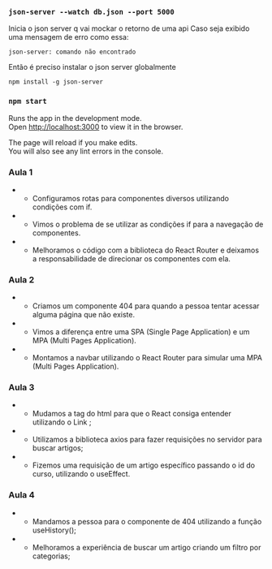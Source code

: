 ### `json-server --watch db.json --port 5000`

Inicia o json server q vai mockar o retorno de uma api
Caso seja exibido uma mensagem de erro como essa:

```
json-server: comando não encontrado
```
Então é preciso instalar o json server globalmente

`npm install -g json-server`

### `npm start`

Runs the app in the development mode.\
Open [http://localhost:3000](http://localhost:3000) to view it in the browser.

The page will reload if you make edits.\
You will also see any lint errors in the console.

### Aula 1

* - Configuramos rotas para componentes diversos utilizando condições com if.
* - Vimos o problema de se utilizar as condições if para a navegação de componentes.
* - Melhoramos o código com a biblioteca do React Router e deixamos a responsabilidade de direcionar os componentes com ela.

### Aula 2

* - Criamos um componente 404 para quando a pessoa tentar acessar alguma página que não existe.
* - Vimos a diferença entre uma SPA (Single Page Application) e um MPA (Multi Pages Application).
* - Montamos a navbar utilizando o React Router para simular uma MPA (Multi Pages Application).

### Aula 3

* - Mudamos a tag <a> do html para que o React consiga entender utilizando o Link ;
* - Utilizamos a biblioteca axios para fazer requisições no servidor para buscar artigos;
* - Fizemos uma requisição de um artigo específico passando o id do curso, utilizando o useEffect.

### Aula 4

* - Mandamos a pessoa para o componente de 404 utilizando a função useHistory();
* - Melhoramos a experiência de buscar um artigo criando um filtro por categorias;